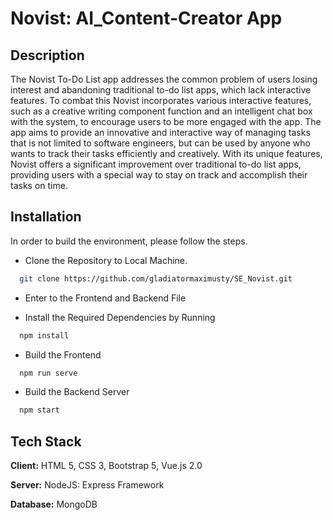 # Novist: AI_Content-Creator App

## Description

The Novist To-Do List app addresses the common problem of users losing interest and abandoning traditional to-do list apps, which lack interactive features. To combat this Novist incorporates various interactive features, such as a creative writing component function and an intelligent chat box with the system, to encourage users to be more engaged with the app. The app aims to provide an innovative and interactive way of managing tasks that is not limited to software engineers, but can be used by anyone who wants to track their tasks efficiently and creatively. With its unique features, Novist offers a significant improvement over traditional to-do list apps, providing users with a special way to stay on track and accomplish their tasks on time.

## Installation

In order to build the environment, please follow the steps.

- Clone the Repository to Local Machine.

```bash
  git clone https://github.com/gladiatormaximusty/SE_Novist.git
```

- Enter to the Frontend and Backend File

- Install the Required Dependencies by Running
```bash
  npm install
```

- Build the Frontend
```bash
  npm run serve
```

- Build the Backend Server
```bash
  npm start
```


## Tech Stack

**Client:** HTML 5, CSS 3, Bootstrap 5, Vue.js 2.0

**Server:** NodeJS: Express Framework

**Database:** MongoDB
